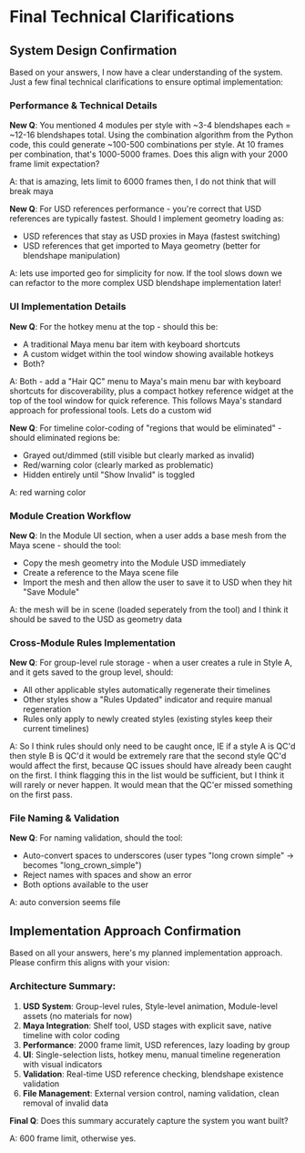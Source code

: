 # Final Technical Clarifications

## System Design Confirmation

Based on your answers, I now have a clear understanding of the system. Just a few final technical clarifications to ensure optimal implementation:

### Performance & Technical Details

**New Q**: You mentioned 4 modules per style with ~3-4 blendshapes each = ~12-16 blendshapes total. Using the combination algorithm from the Python code, this could generate ~100-500 combinations per style. At 10 frames per combination, that's 1000-5000 frames. Does this align with your 2000 frame limit expectation?

A: that is amazing, lets limit to 6000 frames then, I do not think that will break maya

**New Q**: For USD references performance - you're correct that USD references are typically fastest. Should I implement geometry loading as:
- USD references that stay as USD proxies in Maya (fastest switching)
- USD references that get imported to Maya geometry (better for blendshape manipulation)

A: lets use imported geo for simplicity for now. If the tool slows down we can refactor to the more complex USD blendshape implementation later!

### UI Implementation Details

**New Q**: For the hotkey menu at the top - should this be:
- A traditional Maya menu bar item with keyboard shortcuts
- A custom widget within the tool window showing available hotkeys
- Both?

A: Both - add a "Hair QC" menu to Maya's main menu bar with keyboard shortcuts for discoverability, plus a compact hotkey reference widget at the top of the tool window for quick reference. This follows Maya's standard approach for professional tools. Lets do a custom wid

**New Q**: For timeline color-coding of "regions that would be eliminated" - should eliminated regions be:
- Grayed out/dimmed (still visible but clearly marked as invalid)
- Red/warning color (clearly marked as problematic)
- Hidden entirely until "Show Invalid" is toggled

A: red warning color

### Module Creation Workflow

**New Q**: In the Module UI section, when a user adds a base mesh from the Maya scene - should the tool:
- Copy the mesh geometry into the Module USD immediately
- Create a reference to the Maya scene file
- Import the mesh and then allow the user to save it to USD when they hit "Save Module"

A: the mesh will be in scene (loaded seperately from the tool) and I think it should be saved to the USD as geometry data

### Cross-Module Rules Implementation

**New Q**: For group-level rule storage - when a user creates a rule in Style A, and it gets saved to the group level, should:
- All other applicable styles automatically regenerate their timelines
- Other styles show a "Rules Updated" indicator and require manual regeneration
- Rules only apply to newly created styles (existing styles keep their current timelines)

A: So I think rules should only need to be caught once, IE if a style A is QC'd then style B is QC'd it would be extremely rare that the second style QC'd would affect the first, because QC issues should have already been caught on the first. I think flagging this in the list would be sufficient, but I think it will  rarely or never happen. It would mean that the QC'er missed something on the first pass.

### File Naming & Validation

**New Q**: For naming validation, should the tool:
- Auto-convert spaces to underscores (user types "long crown simple" → becomes "long_crown_simple")
- Reject names with spaces and show an error
- Both options available to the user

A: auto conversion seems file

## Implementation Approach Confirmation

Based on all your answers, here's my planned implementation approach. Please confirm this aligns with your vision:

### Architecture Summary:
1. **USD System**: Group-level rules, Style-level animation, Module-level assets (no materials for now)
2. **Maya Integration**: Shelf tool, USD stages with explicit save, native timeline with color coding
3. **Performance**: 2000 frame limit, USD references, lazy loading by group 
4. **UI**: Single-selection lists, hotkey menu, manual timeline regeneration with visual indicators
5. **Validation**: Real-time USD reference checking, blendshape existence validation
6. **File Management**: External version control, naming validation, clean removal of invalid data

**Final Q**: Does this summary accurately capture the system you want built?

A: 600 frame limit, otherwise yes. 